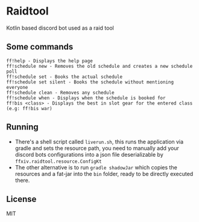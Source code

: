 # Raidtool

Kotlin based discord bot used as a raid tool
 
## Some commands
```
ff!help - Displays the help page
ff!schedule new - Removes the old schedule and creates a new schedule poll
ff!schedule set - Books the actual schedule
ff!schedule set silent - Books the schedule without mentioning everyone
ff!schedule clean - Removes any schedule
ff!schedule when - Displays when the schedule is booked for
ff!bis <class> - Displays the best in slot gear for the entered class (e.g: ff!bis war)
```

## Running
* There's a shell script called `liverun.sh`, this runs the application via gradle and sets the resource path, you need to manually add your discord bots configurations into a json file deserializable by `ffxiv.raidtool.resource.ConfigKt`
* The other alternative is to run `gradle shadowJar` which copies the resources and a fat-jar into the `bin` folder, ready to be directly executed there. 

License
----
MIT
